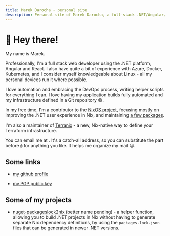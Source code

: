 ```yaml
---
title: Marek Darocha - personal site
description: Personal site of Marek Darocha, a full-stack .NET/Angular/React/Azure developer, and nixpkgs contributor
---
```


# 👋 Hey there!

My name is Marek.

Professionally, I'm a full stack web developer using the .NET platform,
Angular and React. I also have quite a bit
of experience with Azure, Docker, Kubernetes, and I consider myself
knowledgeable about Linux - all my personal devices run it where possible.

I love automation  and embracing the DevOps process, writing helper
scripts for everything I can. I love having my application builds fully
automated and my infrastructure defined in a Git repository 😄.

In my free time, I'm a contributor to the [NixOS project](https://nixos.org/),
focusing mostly on improving the .NET user experience in Nix, and maintaining
[a few packages](https://repology.org/maintainers/?search=marek%40mdarocha.pl).

I'm also a maintainer of [Terranix](https://terranix.org/) - a new, Nix-native
way to define your Terraform infrastructure.

You can email me at <a title="Email" href="#" data-email_b64="bWFyZWtAbWRhcm9jaGEucGwK"></a>.
It's a catch-all address, so you can substitute the part before `@` for
anything you like. It helps me organize my mail 😉.

## Some links

- [my github profile](https://github.com/mdarocha)

- [my PGP public key](https://mdarocha.pl/my-pgp.key)

## Some of my projects

- [nuget-packageslock2nix](https://github.com/mdarocha/nuget-packageslock2nix) (better name pending) -
  a helper function, allowing you to build .NET projects in Nix without having to generate
  separate Nix dependency definitions, by using the `packages.lock.json` files that can be
  generated in newer .NET versions.
